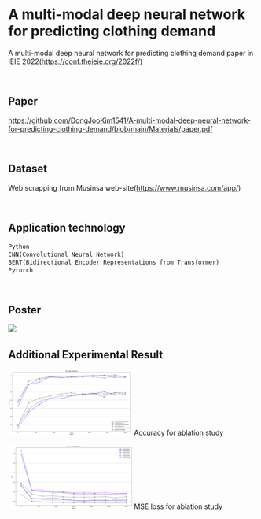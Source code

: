 # A multi-modal deep neural network for predicting clothing demand
A multi-modal deep neural network for predicting clothing demand paper in IEIE 2022(https://conf.theieie.org/2022f/)

<br/>

## Paper
https://github.com/DongJooKim1541/A-multi-modal-deep-neural-network-for-predicting-clothing-demand/blob/main/Materials/paper.pdf

<br/>

## Dataset
Web scrapping from Musinsa web-site(https://www.musinsa.com/app/)

<br/>

## Application technology
```
Python  
CNN(Convolutional Neural Network)
BERT(Bidirectional Encoder Representations from Transformer)
Pytorch  
```

<br/>

## Poster

<img src = "./Materials/poster.png" width="50%"> 

<br/>

## Additional Experimental Result

<img src = "./Materials/Additional experiment1.png" width="50%"> 
Accuracy for ablation study

<br/>
<br/>

<img src = "./Materials/Additional experiment2.png" width="50%"> 
MSE loss for ablation study
